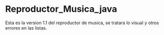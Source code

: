 # Reproductor_Musica_java
Esta es la version 1.1 del reproductor de musica, se tratara lo visual
y otros errores en las listas.
